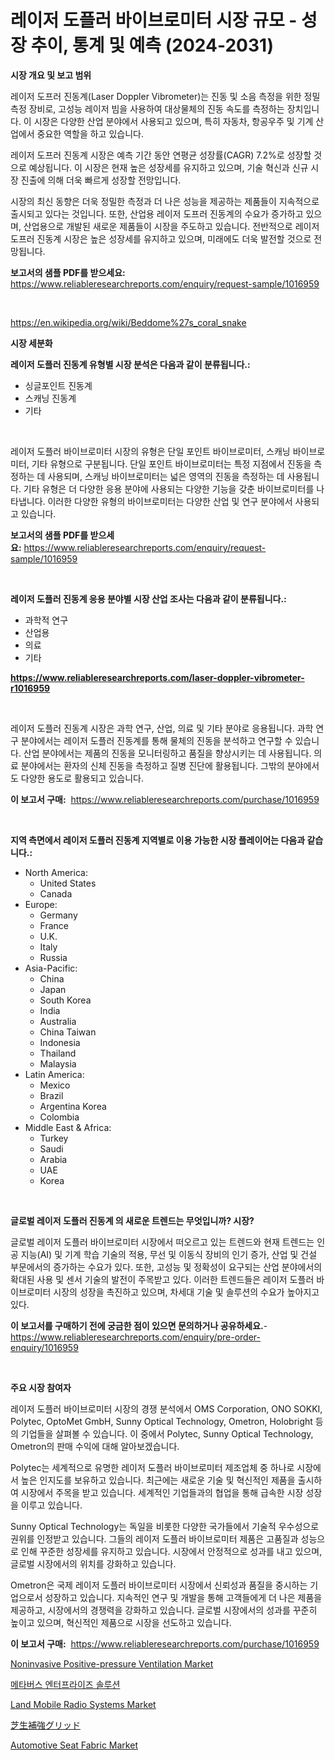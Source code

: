 <p><h1>레이저 도플러 바이브로미터 시장 규모 - 성장 추이, 통계 및 예측 (2024-2031)</h1></p><p><strong>시장 개요 및 보고 범위</strong></p>
<p><p>레이저 도프러 진동계(Laser Doppler Vibrometer)는 진동 및 소음 측정을 위한 정밀 측정 장비로, 고성능 레이저 빔을 사용하여 대상물체의 진동 속도를 측정하는 장치입니다. 이 시장은 다양한 산업 분야에서 사용되고 있으며, 특히 자동차, 항공우주 및 기계 산업에서 중요한 역할을 하고 있습니다.</p><p>레이저 도프러 진동계 시장은 예측 기간 동안 연평균 성장률(CAGR) 7.2%로 성장할 것으로 예상됩니다. 이 시장은 현재 높은 성장세를 유지하고 있으며, 기술 혁신과 신규 시장 진출에 의해 더욱 빠르게 성장할 전망입니다.</p><p>시장의 최신 동향은 더욱 정밀한 측정과 더 나은 성능을 제공하는 제품들이 지속적으로 출시되고 있다는 것입니다. 또한, 산업용 레이저 도프러 진동계의 수요가 증가하고 있으며, 산업용으로 개발된 새로운 제품들이 시장을 주도하고 있습니다. 전반적으로 레이저 도프러 진동계 시장은 높은 성장세를 유지하고 있으며, 미래에도 더욱 발전할 것으로 전망됩니다.</p></p>
<p><strong>보고서의 샘플 PDF를 받으세요:</strong> <a href="https://www.reliableresearchreports.com/enquiry/request-sample/1016959">https://www.reliableresearchreports.com/enquiry/request-sample/1016959</a></p>
<p>&nbsp;</p>
<p><a href="https://en.wikipedia.org/wiki/Beddome%27s_coral_snake">https://en.wikipedia.org/wiki/Beddome%27s_coral_snake</a></p>
<p><strong>시장 세분화</strong></p>
<p><strong>레이저 도플러 진동계 유형별 시장 분석은 다음과 같이 분류됩니다.:</strong></p>
<p><ul><li>싱글포인트 진동계</li><li>스캐닝 진동계</li><li>기타</li></ul></p>
<p>&nbsp;</p>
<p><p>레이저 도플러 바이브로미터 시장의 유형은 단일 포인트 바이브로미터, 스캐닝 바이브로미터, 기타 유형으로 구분됩니다. 단일 포인트 바이브로미터는 특정 지점에서 진동을 측정하는 데 사용되며, 스캐닝 바이브로미터는 넓은 영역의 진동을 측정하는 데 사용됩니다. 기타 유형은 더 다양한 응용 분야에 사용되는 다양한 기능을 갖춘 바이브로미터를 나타냅니다. 이러한 다양한 유형의 바이브로미터는 다양한 산업 및 연구 분야에서 사용되고 있습니다.</p></p>
<p><strong>보고서의 샘플 PDF를 받으세요:</strong>&nbsp;<a href="https://www.reliableresearchreports.com/enquiry/request-sample/1016959">https://www.reliableresearchreports.com/enquiry/request-sample/1016959</a></p>
<p>&nbsp;</p>
<p><strong> 레이저 도플러 진동계 응용 분야별 시장 산업 조사는 다음과 같이 분류됩니다.:</strong></p>
<p><ul><li>과학적 연구</li><li>산업용</li><li>의료</li><li>기타</li></ul></p>
<p><strong><a href="https://www.reliableresearchreports.com/laser-doppler-vibrometer-r1016959">https://www.reliableresearchreports.com/laser-doppler-vibrometer-r1016959</a></strong></p>
<p>&nbsp;</p>
<p><p>레이저 도플러 진동계 시장은 과학 연구, 산업, 의료 및 기타 분야로 응용됩니다. 과학 연구 분야에서는 레이저 도플러 진동계를 통해 물체의 진동을 분석하고 연구할 수 있습니다. 산업 분야에서는 제품의 진동을 모니터링하고 품질을 향상시키는 데 사용됩니다. 의료 분야에서는 환자의 신체 진동을 측정하고 질병 진단에 활용됩니다. 그밖의 분야에서도 다양한 용도로 활용되고 있습니다.</p></p>
<p><strong>이 보고서 구매:</strong>&nbsp; <a href="https://www.reliableresearchreports.com/purchase/1016959">https://www.reliableresearchreports.com/purchase/1016959</a></p>
<p>&nbsp;</p>
<p><strong>지역 측면에서 레이저 도플러 진동계 지역별로 이용 가능한 시장 플레이어는 다음과 같습니다.:</strong></p>
<p><ul>
    <li>
        North America:
        <ul>
            <li>United States</li>
            <li>Canada</li>
        </ul>
    </li>
    <li>
        Europe:
        <ul>
            <li>Germany</li>
            <li>France</li>
            <li>U.K.</li>
            <li>Italy</li>
            <li>Russia</li>
        </ul>
    </li>
    <li>
        Asia-Pacific:
        <ul>
            <li>China</li>
            <li>Japan</li>
            <li>South Korea</li>
            <li>India</li>
            <li>Australia</li>
            <li>China Taiwan</li>
            <li>Indonesia</li>
            <li>Thailand</li>
            <li>Malaysia</li>
        </ul>
    </li>
    <li>
        Latin America:
        <ul>
            <li>Mexico</li>
            <li>Brazil</li>
            <li>Argentina Korea</li>
            <li>Colombia</li>
        </ul>
    </li>
    <li>
        Middle East & Africa:
        <ul>
            <li>Turkey</li>
            <li>Saudi</li>
            <li>Arabia</li>
            <li>UAE</li>
            <li>Korea</li>
        </ul>
    </li>
    </ul></p>
<p>&nbsp;</p>
<p><strong>글로벌 레이저 도플러 진동계 의 새로운 트렌드는 무엇입니까? 시장?</strong></p>
<p><p>글로벌 레이저 도플러 바이브로미터 시장에서 떠오르고 있는 트렌드와 현재 트렌드는 인공 지능(AI) 및 기계 학습 기술의 적용, 무선 및 이동식 장비의 인기 증가, 산업 및 건설 부문에서의 증가하는 수요가 있다. 또한, 고성능 및 정확성이 요구되는 산업 분야에서의 확대된 사용 및 센서 기술의 발전이 주목받고 있다. 이러한 트렌드들은 레이저 도플러 바이브로미터 시장의 성장을 촉진하고 있으며, 차세대 기술 및 솔루션의 수요가 높아지고 있다.</p></p>
<p><strong>이 보고서를 구매하기 전에 궁금한 점이 있으면 문의하거나 공유하세요.</strong>- <a href="https://www.reliableresearchreports.com/enquiry/pre-order-enquiry/1016959">https://www.reliableresearchreports.com/enquiry/pre-order-enquiry/1016959</a></p>
<p>&nbsp;</p>
<p><strong>주요 시장 참여자</strong></p>
<p><p>레이저 도플러 바이브로미터 시장의 경쟁 분석에서 OMS Corporation, ONO SOKKI, Polytec, OptoMet GmbH, Sunny Optical Technology, Ometron, Holobright 등의 기업들을 살펴볼 수 있습니다. 이 중에서 Polytec, Sunny Optical Technology, Ometron의 판매 수익에 대해 알아보겠습니다.</p><p>Polytec는 세계적으로 유명한 레이저 도플러 바이브로미터 제조업체 중 하나로 시장에서 높은 인지도를 보유하고 있습니다. 최근에는 새로운 기술 및 혁신적인 제품을 출시하여 시장에서 주목을 받고 있습니다. 세계적인 기업들과의 협업을 통해 급속한 시장 성장을 이루고 있습니다.</p><p>Sunny Optical Technology는 독일을 비롯한 다양한 국가들에서 기술적 우수성으로 권위를 인정받고 있습니다. 그들의 레이저 도플러 바이브로미터 제품은 고품질과 성능으로 인해 꾸준한 성장세를 유지하고 있습니다. 시장에서 안정적으로 성과를 내고 있으며, 글로벌 시장에서의 위치를 강화하고 있습니다.</p><p>Ometron은 국제 레이저 도플러 바이브로미터 시장에서 신뢰성과 품질을 중시하는 기업으로서 성장하고 있습니다. 지속적인 연구 및 개발을 통해 고객들에게 더 나은 제품을 제공하고, 시장에서의 경쟁력을 강화하고 있습니다. 글로벌 시장에서의 성과를 꾸준히 높이고 있으며, 혁신적인 제품으로 시장을 선도하고 있습니다.</p></p>
<p><strong>이 보고서 구매:</strong>&nbsp;&nbsp;<a href="https://www.reliableresearchreports.com/purchase/1016959">https://www.reliableresearchreports.com/purchase/1016959</a></p>
<p><p><a href="https://www.linkedin.com/pulse/noninvasive-positive-pressure-ventilation-market-size-share-4sduc">Noninvasive Positive-pressure Ventilation Market</a></p><p><a href="https://medium.com/@derrickmafrks96745/%EA%B8%80%EB%A1%9C%EB%B2%8C-%EB%A9%94%ED%83%80%EB%B2%84%EC%8A%A4-%EA%B8%B0%EC%97%85-%EC%86%94%EB%A3%A8%EC%85%98-%EC%8B%9C%EC%9E%A5-%EA%B7%9C%EB%AA%A8-%EB%B0%8F-%EC%A0%90%EC%9C%A0%EC%9C%A8-%EB%B6%84%EC%84%9D-%EC%A0%9C%ED%92%88-%EC%9C%A0%ED%98%95%EB%B3%84-%EC%9D%91%EC%9A%A9-%EB%B6%84%EC%95%BC%EB%B3%84-%EC%A7%80%EC%97%AD%EB%B3%84-%EC%98%88%EC%B8%A1-2024-2031-bb718ffc89e0">메타버스 엔터프라이즈 솔루션</a></p><p><a href="https://issuu.com/reportprime-2/docs/land-mobile-radio-systems-market-size-2030.pptx">Land Mobile Radio Systems Market</a></p><p><a href="https://medium.com/@novastamm2023/%E3%82%B0%E3%83%AD%E3%83%BC%E3%83%90%E3%83%AB%E3%82%B0%E3%83%A9%E3%82%B9%E8%A3%9C%E5%BC%B7%E3%82%B0%E3%83%AA%E3%83%83%E3%83%89%E5%B8%82%E5%A0%B4%E3%81%AE%E8%A6%8F%E6%A8%A1%E3%81%AF-%E5%B9%B4%E9%96%93%E6%88%90%E9%95%B7%E7%8E%874-3-%E3%81%A7-%E3%81%93%E3%81%AE%E3%83%AC%E3%83%9D%E3%83%BC%E3%83%88%E3%81%AF2024%E5%B9%B4%E3%81%8B%E3%82%892031%E5%B9%B4%E3%81%BE%E3%81%A7%E3%81%AE%E5%B8%82%E5%A0%B4%E6%88%90%E9%95%B7-%E3%83%88%E3%83%AC%E3%83%B3%E3%83%89-%E6%A9%9F%E4%BC%9A-%E4%BA%88%E6%B8%AC%E3%82%92%E3%82%AB%E3%83%90%E3%83%BC%E3%81%97%E3%81%A6%E3%81%84%E3%81%BE%E3%81%99-5cb14c8186fd">芝生補強グリッド</a></p><p><a href="https://medium.com/@karleeprice2004/strategic-insights-into-global-automotive-seat-fabric-market-trends-2024-2031-covered-in-163-9c5dc19b8b1c">Automotive Seat Fabric Market</a></p></p>
